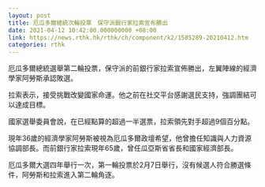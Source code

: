 ```yaml
---
layout: post
title: 厄瓜多爾總統次輪投票　保守派銀行家拉索宣布勝出
date: 2021-04-12 10:42:00.000000000 +08:00
link: https://news.rthk.hk/rthk/ch/component/k2/1585289-20210412.htm
categories: rthk
---
```


厄瓜多爾總統選舉第二輪投票，保守派的前銀行家拉索宣佈勝出，左翼陣線的經濟學家阿勞斯承認敗選。

拉索表示，接受挑戰改變國家命運。他之前在社交平台感謝選民支持，強調團結可以達成目標。

國家選舉委員會說，在已經點算的超過一半選票，拉索領先對手超過9個百分點。

現年36歲的經濟學家阿勞斯被視為厄瓜多爾政壇希望，他曾擔任知識與人力資源協調部長。而前銀行家拉索現年65歲，曾任瓜亞斯省省長和國家經濟部長。　

厄瓜多爾大選四年舉行一次，第一輪投票於2月7日舉行，沒有候選人符合勝選條件，阿勞斯和拉索進入第二輪角逐。
